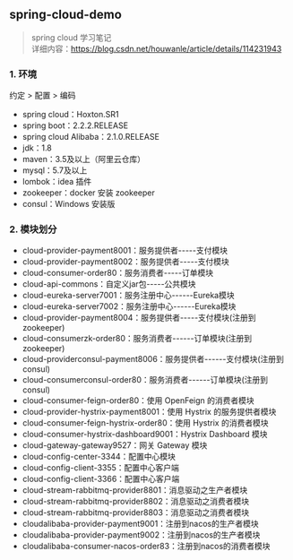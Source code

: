 ## spring-cloud-demo
> spring cloud 学习笔记  
> 详细内容：https://blog.csdn.net/houwanle/article/details/114231943

### 1. 环境
约定 > 配置 > 编码

- spring cloud：Hoxton.SR1
- spring boot：2.2.2.RELEASE
- spring cloud Alibaba：2.1.0.RELEASE
- jdk：1.8
- maven：3.5及以上（阿里云仓库）
- mysql：5.7及以上
- lombok：idea 插件
- zookeeper：docker 安装 zookeeper
- consul：Windows 安装版

### 2. 模块划分
- cloud-provider-payment8001：服务提供者-----支付模块
- cloud-provider-payment8002：服务提供者-----支付模块
- cloud-consumer-order80：服务消费者-----订单模块
- cloud-api-commons：自定义jar包-----公共模块
- cloud-eureka-server7001：服务注册中心------Eureka模块
- cloud-eureka-server7002：服务注册中心------Eureka模块
- cloud-provider-payment8004：服务提供者-----支付模块(注册到zookeeper)
- cloud-consumerzk-order80：服务消费者------订单模块(注册到zookeeper)
- cloud-providerconsul-payment8006：服务提供者------支付模块(注册到consul)
- cloud-consumerconsul-order80：服务消费者------订单模块(注册到consul)
- cloud-consumer-feign-order80：使用 OpenFeign 的消费者模块
- cloud-provider-hystrix-payment8001：使用 Hystrix 的服务提供者模块
- cloud-consumer-feign-hystrix-order80：使用 Hystrix 的消费者模块
- cloud-consumer-hystrix-dashboard9001：Hystrix Dashboard 模块
- cloud-gateway-gateway9527：网关 Gateway 模块
- cloud-config-center-3344：配置中心模块
- cloud-config-client-3355：配置中心客户端
- cloud-config-client-3366：配置中心客户端
- cloud-stream-rabbitmq-provider8801：消息驱动之生产者模块
- cloud-stream-rabbitmq-provider8802：消息驱动之消费者模块
- cloud-stream-rabbitmq-provider8803：消息驱动之消费者模块
- cloudalibaba-provider-payment9001：注册到nacos的生产者模块
- cloudalibaba-provider-payment9002：注册到nacos的生产者模块
- cloudalibaba-consumer-nacos-order83：注册到nacos的消费者模块

